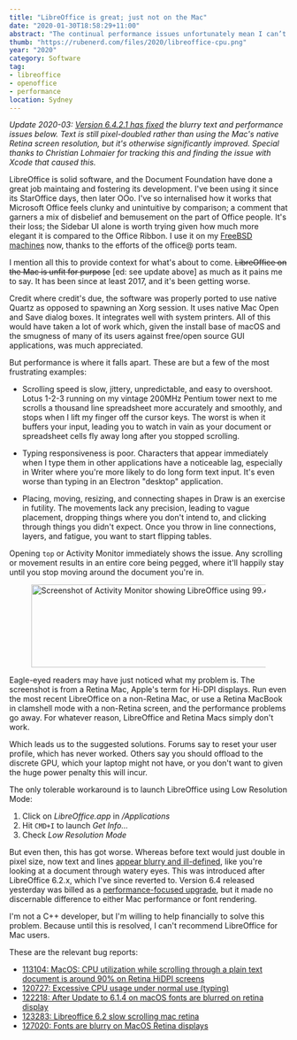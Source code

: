 ```yaml
---
title: "LibreOffice is great; just not on the Mac"
date: "2020-01-30T18:58:29+11:00"
abstract: "The continual performance issues unfortunately mean I can’t recommend for Mac users."
thumb: "https://rubenerd.com/files/2020/libreoffice-cpu.png"
year: "2020"
category: Software
tag:
- libreoffice
- openoffice
- performance
location: Sydney
---
```

*Update 2020-03: [Version 6.4.2.1 has fixed](https://rubenerd.com/libreoffice-6-4-2-1-fixes-macos-text-regression/) the blurry text and performance issues below. Text is still pixel-doubled rather than using the Mac's native Retina screen resolution, but it's otherwise significantly improved. Special thanks to Christian Lohmaier for tracking this and finding the issue with Xcode that caused this.*

LibreOffice is solid software, and the Document Foundation have done a great job maintaing and fostering its development. I've been using it since its StarOffice days, then later OOo. I've so internalised how it works that Microsoft Office feels clunky and unintuitive by comparison; a comment that garners a mix of disbelief and bemusement on the part of Office people. It's their loss; the Sidebar UI alone is worth trying given how much more elegant it is compared to the Office Ribbon. I use it on my [FreeBSD machines](https://www.freshports.org/editors/libreoffice-en_GB/) now, thanks to the efforts of the office@ ports team.

I mention all this to provide context for what's about to come. <del>LibreOffice on the Mac is unfit for purpose</del> [ed: see update above] as much as it pains me to say. It has been since at least 2017, and it's been getting worse.

Credit where credit's due, the software was properly ported to use native Quartz as opposed to spawning an Xorg session. It uses native Mac Open and Save dialog boxes. It integrates well with system printers. All of this would have taken a lot of work which, given the install base of macOS and the smugness of many of its users against free/open source GUI applications, was much appreciated.

But performance is where it falls apart. These are but a few of the most frustrating examples:

* Scrolling speed is slow, jittery, unpredictable, and easy to overshoot. Lotus 1-2-3 running on my vintage 200MHz Pentium tower next to me scrolls a thousand line spreadsheet more accurately and smoothly, and stops when I lift my finger off the cursor keys. The worst is when it buffers your input, leading you to watch in vain as your document or spreadsheet cells fly away long after you stopped scrolling.

* Typing responsiveness is poor. Characters that appear immediately when I type them in other applications have a noticeable lag, especially in Writer where you're more likely to do long form text input. It's even worse than typing in an Electron "desktop" application.

* Placing, moving, resizing, and connecting shapes in Draw is an exercise in futility. The movements lack any precision, leading to vague placement, dropping things where you don't intend to, and clicking through things you didn't expect. Once you throw in line connections, layers, and fatigue, you want to start flipping tables. 

Opening `top` or Activity Monitor immediately shows the issue. Any scrolling or movement results in an entire core being pegged, where it'll happily stay until you stop moving around the document you're in.

<figure><p><img src="https://rubenerd.com/files/2020/libreoffice-cpu.png" alt="Screenshot of Activity Monitor showing LibreOffice using 99.4% CPU" style="width:500px; height:150px;" /></p></figure>

Eagle-eyed readers may have just noticed what my problem is. The screenshot is from a Retina Mac, Apple's term for Hi-DPI displays. Run even the most recent LibreOffice on a non-Retina Mac, or use a Retina MacBook in clamshell mode with a non-Retina screen, and the performance problems go away. For whatever reason, LibreOffice and Retina Macs simply don't work.

Which leads us to the suggested solutions. Forums say to reset your user profile, which has never worked. Others say you should offload to the discrete GPU, which your laptop might not have, or you don't want to given the huge power penalty this will incur.

The only tolerable workaround is to launch LibreOffice using Low Resolution Mode:

1. Click on *LibreOffice.app* in */Applications* 
2. Hit `CMD+I` to launch *Get Info...*
3. Check *Low Resolution Mode*

But even then, this has got worse. Whereas before text would just double in pixel size, now text and lines [appear blurry and ill-defined](https://ask.libreoffice.org/en/question/205141/blurry-fonts-on-version-630-what-can-i-do/), like you're looking at a document through watery eyes. This was introduced after LibreOffice 6.2.x, which I've since reverted to. Version 6.4 released yesterday was billed as a [performance-focused upgrade](https://blog.documentfoundation.org/blog/2020/01/29/libreoffice-6-4/), but it made no discernable difference to either Mac performance or font rendering.

I'm not a C++ developer, but I'm willing to help financially to solve this problem. Because until this is resolved, I can't recommend LibreOffice for Mac users.

These are the relevant bug reports:

* [113104: MacOS: CPU utilization while scrolling through a plain text document is around 90% on Retina HiDPI screens](https://bugs.documentfoundation.org/show_bug.cgi?id=113104)
* [120727: Excessive CPU usage under normal use (typing)](https://bugs.documentfoundation.org/show_bug.cgi?id=120727#c3])
* [122218: After Update to 6.1.4 on macOS fonts are blurred on retina display](https://bugs.documentfoundation.org/show_bug.cgi?id=122218)
* [123283: Libreoffice 6.2 slow scrolling mac retina](https://bugs.documentfoundation.org/show_bug.cgi?id=123283)
* [127020: Fonts are blurry on MacOS Retina displays](https://bugs.documentfoundation.org/show_bug.cgi?id=127020)


